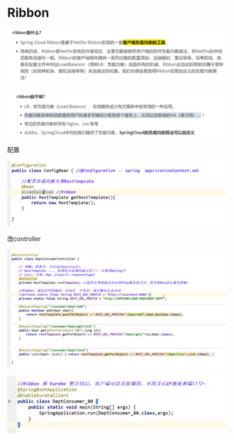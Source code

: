 # Ribbon

![](../.gitbook/assets/image%20%28217%29.png)

![](../.gitbook/assets/image%20%28211%29.png)

配置

![](../.gitbook/assets/image%20%28223%29.png)

改controller

![](../.gitbook/assets/image%20%28222%29.png)

![](../.gitbook/assets/image%20%28224%29.png)

